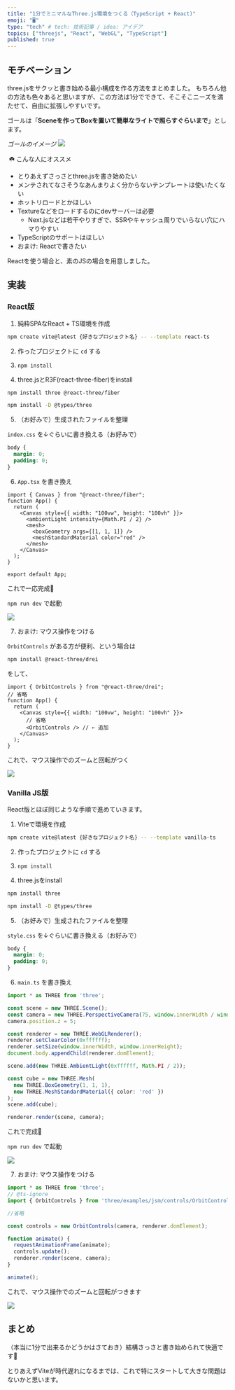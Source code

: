 ```yaml
---
title: "1分でミニマルなThree.js環境をつくる（TypeScript + React)"
emoji: "🖥️"
type: "tech" # tech: 技術記事 / idea: アイデア
topics: ["threejs", "React", "WebGL", "TypeScript"]
published: true
---
```


## モチベーション  

three.jsをサクッと書き始める最小構成を作る方法をまとめました。
もちろん他の方法も色々あると思いますが、この方法は1分でできて、そこそこニーズを満たせて、自由に拡張しやすいです。

ゴールは「**Sceneを作ってBoxを置いて簡単なライトで照らすぐらいまで**」とします。

*ゴールのイメージ*
![](/images/minimal-three-js-setup/red-box-rotate.gif)

️
☘️ こんな人にオススメ
- とりあえずさっさとthree.jsを書き始めたい
- メンテされてなさそうなあんまりよく分からないテンプレートは使いたくない
- ホットリロードとかほしい
- Textureなどをロードするのにdevサーバーは必要
  - Next.jsなどは若干やりすぎで、SSRやキャッシュ周りでいらない穴にハマりやすい
- TypeScriptのサポートはほしい
- おまけ: Reactで書きたい

Reactを使う場合と、素のJSの場合を用意しました。

## 実装

### React版  

1. 純粋SPAなReact + TS環境を作成

```bash
npm create vite@latest {好きなプロジェクト名} -- --template react-ts
```

2. 作ったプロジェクトに `cd` する

3. `npm install`

4. three.jsとR3F(react-three-fiber)をinstall

```bash
npm install three @react-three/fiber
```

```bash
npm install -D @types/three 
```

5. （お好みで）生成されたファイルを整理


`index.css` を↓ぐらいに書き換える（お好みで）
```css:index.css
body {
  margin: 0;
  padding: 0;
}
```

6. `App.tsx` を書き換え


```typescript:App.tsx
import { Canvas } from "@react-three/fiber";
function App() {
  return (
    <Canvas style={{ width: "100vw", height: "100vh" }}>
      <ambientLight intensity={Math.PI / 2} />
      <mesh>
        <boxGeometry args={[1, 1, 1]} />
        <meshStandardMaterial color="red" />
      </mesh>
    </Canvas>
  );
}

export default App;
```

これで一応完成🎉

`npm run dev` で起動

![](/images/minimal-three-js-setup/red-box.png)

7. おまけ: マウス操作をつける

`OrbitControls` がある方が便利、という場合は

```bash
npm install @react-three/drei
```

をして、

```typescript:App.tsx
import { OrbitControls } from "@react-three/drei";
// 省略
function App() {
  return (
    <Canvas style={{ width: "100vw", height: "100vh" }}>
      // 省略
      <OrbitControls /> // ← 追加
    </Canvas>
  );
}
```

これで、マウス操作でのズームと回転がつく


![](/images/minimal-three-js-setup/red-box-rotate.gif)


### Vanilla JS版  

React版とほぼ同じような手順で進めていきます。

1. Viteで環境を作成

```bash
npm create vite@latest {好きなプロジェクト名} -- --template vanilla-ts
```

2. 作ったプロジェクトに `cd` する

3. `npm install`

4. three.jsをinstall

```bash
npm install three
```

```bash
npm install -D @types/three
```

5. （お好みで）生成されたファイルを整理

`style.css` を↓ぐらいに書き換える（お好みで）
```css:style.css
body {
  margin: 0;
  padding: 0;
}
```

6. `main.ts` を書き換え

```typescript:main.ts
import * as THREE from 'three';

const scene = new THREE.Scene();
const camera = new THREE.PerspectiveCamera(75, window.innerWidth / window.innerHeight, 0.1, 1000);
camera.position.z = 5;

const renderer = new THREE.WebGLRenderer();
renderer.setClearColor(0xffffff);
renderer.setSize(window.innerWidth, window.innerHeight);
document.body.appendChild(renderer.domElement);

scene.add(new THREE.AmbientLight(0xffffff, Math.PI / 2));

const cube = new THREE.Mesh(
  new THREE.BoxGeometry(1, 1, 1),
  new THREE.MeshStandardMaterial({ color: 'red' })
);
scene.add(cube);

renderer.render(scene, camera);
```

これで完成🎉

`npm run dev` で起動

![](/images/minimal-three-js-setup/red-box.png)

7. おまけ: マウス操作をつける

```typescript:main.ts
import * as THREE from 'three';
// @ts-ignore
import { OrbitControls } from 'three/examples/jsm/controls/OrbitControls';

//省略

const controls = new OrbitControls(camera, renderer.domElement);

function animate() {
  requestAnimationFrame(animate);
  controls.update();
  renderer.render(scene, camera);
}

animate();
```

これで、マウス操作でのズームと回転がつきます

![](/images/minimal-three-js-setup/red-box-rotate.gif)


## まとめ

（本当に1分で出来るかどうかはさておき）結構さっさと書き始められて快適です🎉

とりあえずViteが時代遅れになるまでは、これで特にスタートして大きな問題はないかと思います。
